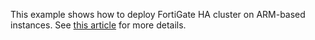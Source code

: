 This example shows how to deploy FortiGate HA cluster on ARM-based instances. See [this article](../docs/arm-based-machine-type.md) for more details.
